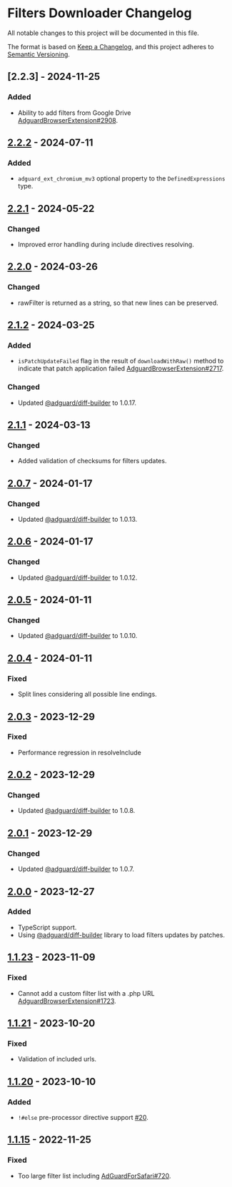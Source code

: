 # Filters Downloader Changelog

All notable changes to this project will be documented in this file.

The format is based on [Keep a Changelog](https://keepachangelog.com/en/1.0.0/),
and this project adheres to [Semantic Versioning](https://semver.org/spec/v2.0.0.html).

## [2.2.3] - 2024-11-25

### Added

- Ability to add filters from Google Drive [AdguardBrowserExtension#2908].

[AdguardBrowserExtension#2908]: https://github.com/AdguardTeam/AdguardBrowserExtension/issues/2908

## [2.2.2] - 2024-07-11

### Added

- `adguard_ext_chromium_mv3` optional property to the `DefinedExpressions` type.

[2.2.2]: https://github.com/AdguardTeam/FiltersDownloader/compare/v2.2.1...v2.2.2

## [2.2.1] - 2024-05-22

### Changed

- Improved error handling during include directives resolving.

[2.2.1]: https://github.com/AdguardTeam/FiltersDownloader/compare/v2.2.0...v2.2.1

## [2.2.0] - 2024-03-26

### Changed

- rawFilter is returned as a string, so that new lines can be preserved.

[2.2.0]: https://github.com/AdguardTeam/FiltersDownloader/compare/v2.1.2...v2.2.0

## [2.1.2] - 2024-03-25

### Added

- `isPatchUpdateFailed` flag in the result of `downloadWithRaw()` method to indicate
  that patch application failed [AdguardBrowserExtension#2717].

### Changed

- Updated [@adguard/diff-builder] to 1.0.17.

[2.1.2]: https://github.com/AdguardTeam/FiltersDownloader/compare/v2.1.1...v2.1.2
[AdguardBrowserExtension#2717]: https://github.com/AdguardTeam/AdguardBrowserExtension/issues/2717


## [2.1.1] - 2024-03-13

### Changed

- Added validation of checksums for filters updates.

[2.1.1]: https://github.com/AdguardTeam/FiltersDownloader/compare/v2.0.7...v2.1.1


## [2.0.7] - 2024-01-17

### Changed

- Updated [@adguard/diff-builder] to 1.0.13.

[2.0.7]: https://github.com/AdguardTeam/FiltersDownloader/compare/v2.0.6...v2.0.7


## [2.0.6] - 2024-01-17

### Changed

- Updated [@adguard/diff-builder] to 1.0.12.

[2.0.6]: https://github.com/AdguardTeam/FiltersDownloader/compare/v2.0.5...v2.0.6


## [2.0.5] - 2024-01-11

### Changed

- Updated [@adguard/diff-builder] to 1.0.10.

[2.0.5]: https://github.com/AdguardTeam/FiltersDownloader/compare/v2.0.4...v2.0.5


## [2.0.4] - 2024-01-11

### Fixed

- Split lines considering all possible line endings.

[2.0.4]: https://github.com/AdguardTeam/FiltersDownloader/compare/v2.0.3...v2.0.4


## [2.0.3] - 2023-12-29

### Fixed

- Performance regression in resolveInclude

[2.0.3]: https://github.com/AdguardTeam/FiltersDownloader/compare/v2.0.2...v2.0.3


## [2.0.2] - 2023-12-29

### Changed

- Updated [@adguard/diff-builder] to 1.0.8.

[2.0.2]: https://github.com/AdguardTeam/FiltersDownloader/compare/v2.0.1...v2.0.2


## [2.0.1] - 2023-12-29

### Changed

- Updated [@adguard/diff-builder] to 1.0.7.

[2.0.1]: https://github.com/AdguardTeam/FiltersDownloader/compare/v2.0.0...v2.0.1


## [2.0.0] - 2023-12-27

### Added

- TypeScript support.
- Using [@adguard/diff-builder] library to load filters updates by patches.

[2.0.0]: https://github.com/AdguardTeam/FiltersDownloader/compare/v1.1.23...v2.0.0


## [1.1.23] - 2023-11-09

### Fixed

- Cannot add a custom filter list with a .php URL [AdguardBrowserExtension#1723].

[1.1.23]: https://github.com/AdguardTeam/FiltersDownloader/compare/v1.1.21...v1.1.23
[AdguardBrowserExtension#1723]: https://github.com/AdguardTeam/AdguardBrowserExtension/issues/1723


## [1.1.21] - 2023-10-20

### Fixed

- Validation of included urls.

[1.1.21]: https://github.com/AdguardTeam/FiltersDownloader/compare/v1.1.20...v1.1.21


## [1.1.20] - 2023-10-10

### Added

- `!#else` pre-processor directive support [#20].

[#20]: https://github.com/AdguardTeam/FiltersDownloader/issues/20
[1.1.20]: https://github.com/AdguardTeam/FiltersDownloader/compare/v1.1.15...v1.1.20


## [1.1.15] - 2022-11-25

### Fixed

- Too large filter list including [AdGuardForSafari#720](https://github.com/AdguardTeam/AdGuardForSafari/issues/720).

[1.1.15]: https://github.com/AdguardTeam/FiltersDownloader/compare/v1.1.14...v1.1.15

[@adguard/diff-builder]: https://github.com/AdguardTeam/DiffBuilder/blob/master/CHANGELOG.md
